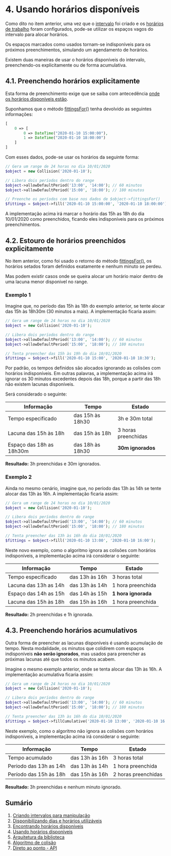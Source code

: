 # 4. Usando horários disponíveis

Como dito no item anterior, uma vez que o [intervalo](ranges.md) foi criado e os [horários de trabalho](allowance.md) foram configurados, pode-se utilizar os espaços vagos do intervalo para alocar horários.

Os espaços marcados como usados tornam-se indisponíveis para os próximos preenchimentos, simulando um agendamento de horários.

Existem duas maneiras de usar o horários disponíveis do intervalo, preenchendo-os explicitamente ou de forma acumulativa.

## 4.1. Preenchendo horários explicitamente

Esta forma de preenchimento exige que se saiba com antecedência [onde os horários disponíveis estão](search.md).

Suponhamos que o método [fittingsFor()](search.md) tenha devolvido as seguintes informações:

```php
[
    0 => [
        0 => DateTime("2020-01-10 15:00:00"),
        1 => DateTime("2020-01-10 18:00:00")
    ]
]
```

Com esses dados, pode-se usar os horários da seguinte forma:

```php
// Gera um range de 24 horas no dia 10/01/2020
$object = new Collision('2020-01-10');

// Libera dois períodos dentro do range
$object->allowDefaultPeriod('13:00', '14:00'); // 60 minutos
$object->allowDefaultPeriod('15:00', '18:00'); // 180 minutos

// Preenche os períodos com base nos dados de $object->fittingsFor()
$fittings = $object->fill('2020-01-10 15:00:00', '2020-01-10 18:00:00');
```

A implementação acima irá marcar o horário das 15h as 18h do dia 10/01/2020 como preenchidos, ficando eles indisponíveis para os próximos preenchimentos.

## 4.2. Estouro de horários preenchidos explicitamente

No item anterior, como foi usado o retorno do método [fittingsFor()](search.md), os horários setados foram definidos exatamente e nenhum minuto se perdeu.

Mas podem existir casos onde se queira alocar um horário maior dentro de uma lacuna menor disponivel no range.

### Exemplo 1

Imagine que, no período das 15h às 18h do exemplo anterior, se tente alocar das 15h às 18h30m (30 minutos a mais). A implementação ficaria assim:

```php
// Gera um range de 24 horas no dia 10/01/2020
$object = new Collision('2020-01-10');

// Libera dois períodos dentro do range
$object->allowDefaultPeriod('13:00', '14:00'); // 60 minutos
$object->allowDefaultPeriod('15:00', '18:00'); // 180 minutos

// Tenta preencher das 15h às 19h do dia 10/01/2020
$fittings = $object->fill('2020-01-10 15:00', '2020-01-10 18:30');
```

Por padrão, os tempos definidos são alocados ignorando as colisões com horários indisponíveis. Em outras palavras, a implementação acima irá ignorar os 30 minutos excedentes depois das 18h, porque a partir das 18h não existem lacunas disponíveis.

Será considerado o seguinte:

| Informação               | Tempo            | Estado              |
| ------------------------ |----------------- | ------------------- |
| Tempo especificado       | das 15h às 18h30 | 3h e 30m total      |
| Lacuna das 15h às 18h    | das 15h às 18h   | 3 horas preenchidas |
| Espaço das 18h as 18h30m | das 18h às 18h30 | **30m ignorados**   |

**Resultado:** 3h preenchidas e 30m ignorados.

### Exemplo 2

Ainda no mesmo cenário, imagine que, no período das 13h às 14h se tente alocar das 13h às 16h. A implementação ficaria assim:

```php
// Gera um range de 24 horas no dia 10/01/2020
$object = new Collision('2020-01-10');

// Libera dois períodos dentro do range
$object->allowDefaultPeriod('13:00', '14:00'); // 60 minutos
$object->allowDefaultPeriod('15:00', '18:00'); // 180 minutos

// Tenta preencher das 13h às 16h do dia 10/01/2020
$fittings = $object->fill('2020-01-10 13:00', '2020-01-10 16:00');
```

Neste novo exemplo, como o algoritmo ignora as colisões com horários indisponíveis, a implementação acima irá considerar o seguinte:

| Informação               | Tempo            | Estado              |
| ---------------------- |----------------- | ------------------- |
| Tempo especificado     | das 13h às 16h   | 3 horas total       |
| Lacuna das 13h as 14h  | das 13h às 14h   | 1 hora preenchida   |
| Espaço das 14h as 15h  | das 14h às 15h   | **1 hora ignorada** |
| Lacuna das 15h às 18h  | das 15h às 16h   | 1 hora preenchida   |

**Resultado:** 2h preenchidas e 1h ignorada.

## 4.3. Preenchendo horários acumulativos

Outra forma de preencher as lacunas disponíveis é usando acumulação de tempo. Nesta modalidade, os minutos que colidirem com espaços indisponíveis **não serão ignorados**, mas usados para preencher as próximas lacunas até que todos os minutos acabem.

Imagine o mesmo exemplo anterior, onde se tenta alocar das 13h às 16h. A implementação acumulativa ficaria assim:

```php
// Gera um range de 24 horas no dia 10/01/2020
$object = new Collision('2020-01-10');

// Libera dois períodos dentro do range
$object->allowDefaultPeriod('13:00', '14:00'); // 60 minutos
$object->allowDefaultPeriod('15:00', '18:00'); // 180 minutos

// Tenta preencher das 13h às 16h do dia 10/01/2020
$fittings = $object->fillCumulative('2020-01-10 13:00', '2020-01-10 16:00');
```

Neste exemplo, como o algoritmo não ignora as colisões com horários indisponíveis, a implementação acima irá considerar o seguinte:

| Informação               | Tempo            | Estado              |
| ---------------------- |----------------- | ------------------- |
| Tempo acumulado        | das 13h às 16h   | 3 horas total       |
| Periodo das 13h as 14h | das 13h às 14h   | 1 hora preenchida   |
| Período das 15h às 18h | das 15h às 16h   | 2 horas preenchidas |

**Resultado:** 3h preenchidas e nenhum minuto ignorado.

## Sumário

1. [Criando intervalos para manipulação](ranges.md)
2. [Disponibilizando dias e horários utilizáveis](allowance.md)
3. [Encontrando horários disponíveis](search.md)
4. [Usando horários disponíveis](fitting.md)
5. [Arquitetura da biblioteca](architecture.md)
6. [Algoritmo de colisão](minutes.md)
7. [Direto ao ponto - API](api.md)
